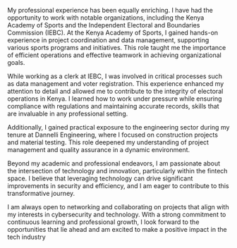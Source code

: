My professional experience has been equally enriching. I have had the opportunity to work with notable organizations, including the Kenya Academy of Sports and the Independent Electoral and Boundaries Commission (IEBC). At the Kenya Academy of Sports, I gained hands-on experience in project coordination and data management, supporting various sports programs and initiatives. This role taught me the importance of efficient operations and effective teamwork in achieving organizational goals.

While working as a clerk at IEBC, I was involved in critical processes such as data management and voter registration. This experience enhanced my attention to detail and allowed me to contribute to the integrity of electoral operations in Kenya. I learned how to work under pressure while ensuring compliance with regulations and maintaining accurate records, skills that are invaluable in any professional setting.

Additionally, I gained practical exposure to the engineering sector during my tenure at Dannelli Engineering, where I focused on construction projects and material testing. This role deepened my understanding of project management and quality assurance in a dynamic environment.

Beyond my academic and professional endeavors, I am passionate about the intersection of technology and innovation, particularly within the fintech space. I believe that leveraging technology can drive significant improvements in security and efficiency, and I am eager to contribute to this transformative journey. 

I am always open to networking and collaborating on projects that align with my interests in cybersecurity and technology. With a strong commitment to continuous learning and professional growth, I look forward to the opportunities that lie ahead and am excited to make a positive impact in the tech industry
